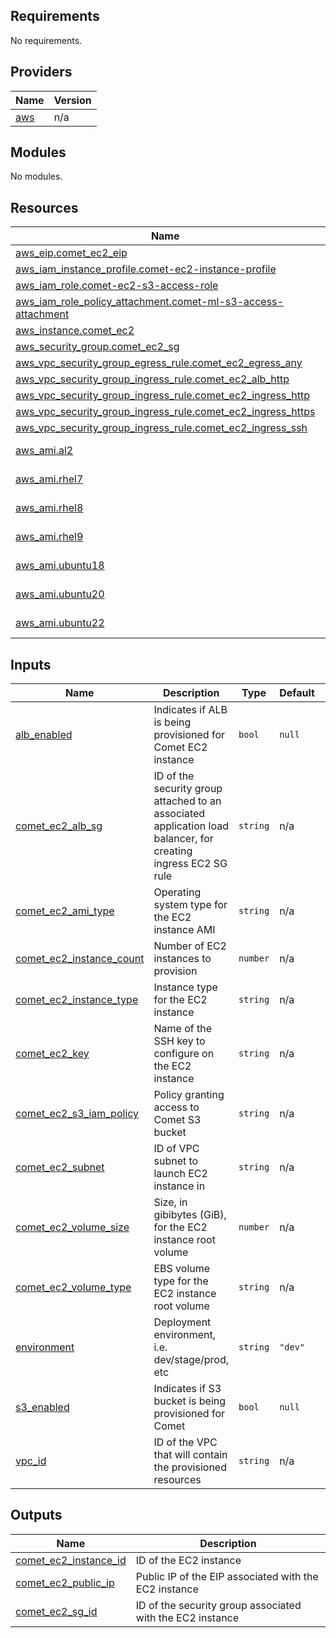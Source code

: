 ## Requirements

No requirements.

## Providers

| Name | Version |
|------|---------|
| <a name="provider_aws"></a> [aws](#provider\_aws) | n/a |

## Modules

No modules.

## Resources

| Name | Type |
|------|------|
| [aws_eip.comet_ec2_eip](https://registry.terraform.io/providers/hashicorp/aws/latest/docs/resources/eip) | resource |
| [aws_iam_instance_profile.comet-ec2-instance-profile](https://registry.terraform.io/providers/hashicorp/aws/latest/docs/resources/iam_instance_profile) | resource |
| [aws_iam_role.comet-ec2-s3-access-role](https://registry.terraform.io/providers/hashicorp/aws/latest/docs/resources/iam_role) | resource |
| [aws_iam_role_policy_attachment.comet-ml-s3-access-attachment](https://registry.terraform.io/providers/hashicorp/aws/latest/docs/resources/iam_role_policy_attachment) | resource |
| [aws_instance.comet_ec2](https://registry.terraform.io/providers/hashicorp/aws/latest/docs/resources/instance) | resource |
| [aws_security_group.comet_ec2_sg](https://registry.terraform.io/providers/hashicorp/aws/latest/docs/resources/security_group) | resource |
| [aws_vpc_security_group_egress_rule.comet_ec2_egress_any](https://registry.terraform.io/providers/hashicorp/aws/latest/docs/resources/vpc_security_group_egress_rule) | resource |
| [aws_vpc_security_group_ingress_rule.comet_ec2_alb_http](https://registry.terraform.io/providers/hashicorp/aws/latest/docs/resources/vpc_security_group_ingress_rule) | resource |
| [aws_vpc_security_group_ingress_rule.comet_ec2_ingress_http](https://registry.terraform.io/providers/hashicorp/aws/latest/docs/resources/vpc_security_group_ingress_rule) | resource |
| [aws_vpc_security_group_ingress_rule.comet_ec2_ingress_https](https://registry.terraform.io/providers/hashicorp/aws/latest/docs/resources/vpc_security_group_ingress_rule) | resource |
| [aws_vpc_security_group_ingress_rule.comet_ec2_ingress_ssh](https://registry.terraform.io/providers/hashicorp/aws/latest/docs/resources/vpc_security_group_ingress_rule) | resource |
| [aws_ami.al2](https://registry.terraform.io/providers/hashicorp/aws/latest/docs/data-sources/ami) | data source |
| [aws_ami.rhel7](https://registry.terraform.io/providers/hashicorp/aws/latest/docs/data-sources/ami) | data source |
| [aws_ami.rhel8](https://registry.terraform.io/providers/hashicorp/aws/latest/docs/data-sources/ami) | data source |
| [aws_ami.rhel9](https://registry.terraform.io/providers/hashicorp/aws/latest/docs/data-sources/ami) | data source |
| [aws_ami.ubuntu18](https://registry.terraform.io/providers/hashicorp/aws/latest/docs/data-sources/ami) | data source |
| [aws_ami.ubuntu20](https://registry.terraform.io/providers/hashicorp/aws/latest/docs/data-sources/ami) | data source |
| [aws_ami.ubuntu22](https://registry.terraform.io/providers/hashicorp/aws/latest/docs/data-sources/ami) | data source |

## Inputs

| Name | Description | Type | Default | Required |
|------|-------------|------|---------|:--------:|
| <a name="input_alb_enabled"></a> [alb\_enabled](#input\_alb\_enabled) | Indicates if ALB is being provisioned for Comet EC2 instance | `bool` | `null` | no |
| <a name="input_comet_ec2_alb_sg"></a> [comet\_ec2\_alb\_sg](#input\_comet\_ec2\_alb\_sg) | ID of the security group attached to an associated application load balancer, for creating ingress EC2 SG rule | `string` | n/a | yes |
| <a name="input_comet_ec2_ami_type"></a> [comet\_ec2\_ami\_type](#input\_comet\_ec2\_ami\_type) | Operating system type for the EC2 instance AMI | `string` | n/a | yes |
| <a name="input_comet_ec2_instance_count"></a> [comet\_ec2\_instance\_count](#input\_comet\_ec2\_instance\_count) | Number of EC2 instances to provision | `number` | n/a | yes |
| <a name="input_comet_ec2_instance_type"></a> [comet\_ec2\_instance\_type](#input\_comet\_ec2\_instance\_type) | Instance type for the EC2 instance | `string` | n/a | yes |
| <a name="input_comet_ec2_key"></a> [comet\_ec2\_key](#input\_comet\_ec2\_key) | Name of the SSH key to configure on the EC2 instance | `string` | n/a | yes |
| <a name="input_comet_ec2_s3_iam_policy"></a> [comet\_ec2\_s3\_iam\_policy](#input\_comet\_ec2\_s3\_iam\_policy) | Policy granting access to Comet S3 bucket | `string` | n/a | yes |
| <a name="input_comet_ec2_subnet"></a> [comet\_ec2\_subnet](#input\_comet\_ec2\_subnet) | ID of VPC subnet to launch EC2 instance in | `string` | n/a | yes |
| <a name="input_comet_ec2_volume_size"></a> [comet\_ec2\_volume\_size](#input\_comet\_ec2\_volume\_size) | Size, in gibibytes (GiB), for the EC2 instance root volume | `number` | n/a | yes |
| <a name="input_comet_ec2_volume_type"></a> [comet\_ec2\_volume\_type](#input\_comet\_ec2\_volume\_type) | EBS volume type for the EC2 instance root volume | `string` | n/a | yes |
| <a name="input_environment"></a> [environment](#input\_environment) | Deployment environment, i.e. dev/stage/prod, etc | `string` | `"dev"` | no |
| <a name="input_s3_enabled"></a> [s3\_enabled](#input\_s3\_enabled) | Indicates if S3 bucket is being provisioned for Comet | `bool` | `null` | no |
| <a name="input_vpc_id"></a> [vpc\_id](#input\_vpc\_id) | ID of the VPC that will contain the provisioned resources | `string` | n/a | yes |

## Outputs

| Name | Description |
|------|-------------|
| <a name="output_comet_ec2_instance_id"></a> [comet\_ec2\_instance\_id](#output\_comet\_ec2\_instance\_id) | ID of the EC2 instance |
| <a name="output_comet_ec2_public_ip"></a> [comet\_ec2\_public\_ip](#output\_comet\_ec2\_public\_ip) | Public IP of the EIP associated with the EC2 instance |
| <a name="output_comet_ec2_sg_id"></a> [comet\_ec2\_sg\_id](#output\_comet\_ec2\_sg\_id) | ID of the security group associated with the EC2 instance |